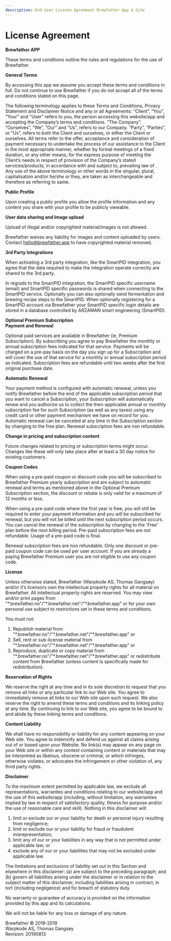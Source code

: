 ```yaml
---
description: End User License Agreement Brewfather App & Site
---
```


# License Agreement

**Brewfather APP**

These terms and conditions outline the rules and regulations for the use of Brewfather. 

**General Terms**

By accessing this app we assume you accept these terms and conditions in full. Do not continue to use Brewfather if you do not accept all of the terms and conditions stated on this page.

The following terminology applies to these Terms and Conditions, Privacy Statement and Disclaimer Notice and any or all Agreements: “Client”, “You”, “Your” and "User" refers to you, the person accessing this website/app and accepting the Company’s terms and conditions. “The Company”, “Ourselves”, “We”, “Our” and “Us”, refers to our Company. “Party”, “Parties”, or “Us”, refers to both the Client and ourselves, or either the Client or ourselves. All terms refer to the offer, acceptance and consideration of payment necessary to undertake the process of our assistance to the Client in the most appropriate manner, whether by formal meetings of a fixed duration, or any other means, for the express purpose of meeting the Client’s needs in respect of provision of the Company’s stated services/products, in accordance with and subject to, prevailing law of . Any use of the above terminology or other words in the singular, plural, capitalisation and/or he/she or they, are taken as interchangeable and therefore as referring to same.

**Public Profile**

Upon creating a public profile you allow the profile information and any content you share with your profile to be publicly viewable. 

**User data sharing and Image upload**

Upload of illegal and/or copyrighted material/images is not allowed.

Brewfather waives any liability for images and content uploaded by users. Contact hello@brewfather.app to have copyrighted material removed. 

**3rd Party Integrations**

When activating a 3rd party integration, like the SmartPID integration, you agree that the data required to make the integration operate correctly are shared to the 3rd party.

In regrads to the SmartPID integration, the SmartPID specific username \(email\) and SmartPID specific passwords is shared when connecting to the SmartPID service. Optionally you can also optionally send fermentation and brewing recipe steps to the SmartPID. When optionally registering for a SmartPID account via Brewfather your SmartPID specific login details are stored in a database controlled by ARZAMAN smart engineering \(SmartPID\). 

**Optional Premium Subscription  
Payment and Renewal**

Optional paid services are available in Brewfather \(ie, Premium Subscription\). By subscribing you agree to pay Brewfather the monthly or annual subscription fees indicated for that service. Payments will be charged on a pre-pay basis on the day you sign up for a Subscription and will cover the use of that service for a monthly or annual subscription period as indicated. Subscription fees are refundable until two weeks after the first original purchase date. 

**Automatic Renewal**

Your payment method is configured with automatic renewal, unless you notify Brewfather before the end of the applicable subscription period that you want to cancel a Subscription, your Subscription will automatically renew and you authorize us to collect the then-applicable annual or monthly subscription fee for such Subscription \(as well as any taxes\) using any credit card or other payment mechanism we have on record for you. Automatic renewal can be canceled at any time in the Subscription section by changing to the free plan. Renewal subscription fees are non refundable. 

**Change in pricing and subscription content**

Future changes related to pricing or subscription terms might occur. Changes like these will only take place after at least a 30 day notice for existing customers. 

**Coupon Codes**

When using a pre-paid coupon or discount code you will be subscribed to Brewfather Premium yearly subscription and are subject to automatic renewal and terms as mentioned above in the Optional Premium Subscription section, the discount or rebate is only valid for a maximum of 12 months or less.

When using a pre-paid code where the first year is free, you will still be required to enter your payment information and you will be subscribed for renewal, but you will not be billed until the next subscription period occurs. You can cancel the renewal of the subscription by changing to the 'Free' plan before the next billing period. Pre-paid subscription fees are not refundable. Usage of a pre-paid code is final.

Renewal subscription fees are non refundable. Only one discount or pre-paid coupon code can be used per user account. If you are already a paying Brewfather Premium user you are not eligible to use any coupon code.

**License**

Unless otherwise stated, Brewfather \(Warpkode AS, Thomas Gangsøy\) and/or it’s licensors own the intellectual property rights for all material on Brewfather. All intellectual property rights are reserved. You may view and/or print pages from "\*.brewfather.no"/"\*.brewfather.net"/"\*.brewfather.app" or for your own personal use subject to restrictions set in these terms and conditions.

You must not:

1. Republish material from "\*.brewfather.no"/"\*.brewfather.net"/"\*.brewfather.app" or
2. Sell, rent or sub-license material from "\*.brewfather.no"/"\*.brewfather.net"/"\*.brewfather.app" or
3. Reproduce, duplicate or copy material from "\*.brewfather.no"/"\*.brewfather.net"/"\*.brewfather.app" or redistribute content from Brewfather \(unless content is specifically made for redistribution\).

**Reservation of Rights**

We reserve the right at any time and in its sole discretion to request that you remove all links or any particular link to our Web site. You agree to immediately remove all links to our Web site upon such request. We also reserve the right to amend these terms and conditions and its linking policy at any time. By continuing to link to our Web site, you agree to be bound to and abide by these linking terms and conditions.

**Content Liability**

We shall have no responsibility or liability for any content appearing on your Web site. You agree to indemnify and defend us against all claims arising out of or based upon your Website. No link\(s\) may appear on any page on your Web site or within any context containing content or materials that may be interpreted as libelous, obscene or criminal, or which infringes, otherwise violates, or advocates the infringement or other violation of, any third party rights.

**Disclaimer**

To the maximum extent permitted by applicable law, we exclude all representations, warranties and conditions relating to our website/app and the use of this website/app \(including, without limitation, any warranties implied by law in respect of satisfactory quality, fitness for purpose and/or the use of reasonable care and skill\). Nothing in this disclaimer will:

1. limit or exclude our or your liability for death or personal injury resulting from negligence;
2. limit or exclude our or your liability for fraud or fraudulent misrepresentation;
3. limit any of our or your liabilities in any way that is not permitted under applicable law; or
4. exclude any of our or your liabilities that may not be excluded under applicable law.

The limitations and exclusions of liability set out in this Section and elsewhere in this disclaimer: \(a\) are subject to the preceding paragraph; and \(b\) govern all liabilities arising under the disclaimer or in relation to the subject matter of this disclaimer, including liabilities arising in contract, in tort \(including negligence\) and for breach of statutory duty.

No warranty or guarantee of accuracy is provided on the information provided by this app and its calculations.

We will not be liable for any loss or damage of any nature.

Brewfather © 2018-2019  
Warpkode AS, Thomas Gangsøy  
Revision: 20190813

